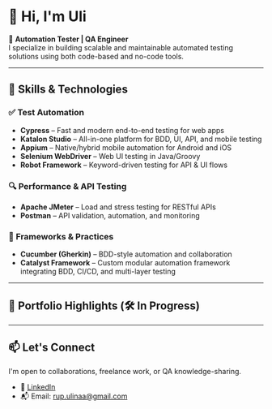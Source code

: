 # 👋 Hi, I'm Uli

🎯 **Automation Tester | QA Engineer**  
I specialize in building scalable and maintainable automated testing solutions using both code-based and no-code tools.

---

## 🚀 Skills & Technologies

### ✅ Test Automation
- **Cypress** – Fast and modern end-to-end testing for web apps
- **Katalon Studio** – All-in-one platform for BDD, UI, API, and mobile testing
- **Appium** – Native/hybrid mobile automation for Android and iOS
- **Selenium WebDriver** – Web UI testing in Java/Groovy
- **Robot Framework** – Keyword-driven testing for API & UI flows

### 🔍 Performance & API Testing
- **Apache JMeter** – Load and stress testing for RESTful APIs
- **Postman** – API validation, automation, and monitoring

### 🧩 Frameworks & Practices
- **Cucumber (Gherkin)** – BDD-style automation and collaboration
- **Catalyst Framework** – Custom modular automation framework integrating BDD, CI/CD, and multi-layer testing

---

## 📂 Portfolio Highlights (🛠 In Progress)

---

## 📫 Let's Connect
I'm open to collaborations, freelance work, or QA knowledge-sharing.

- 💼 [LinkedIn](https://www.linkedin.com/in/roma-ulina/)
- 📬 Email: rup.ulinaa@gmail.com

